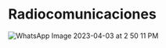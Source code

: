 # Radiocomunicaciones
![WhatsApp Image 2023-04-03 at 2 50 11 PM](https://user-images.githubusercontent.com/49843087/233209230-5d2dd960-c478-474f-954c-d8e537d62d09.jpeg)
